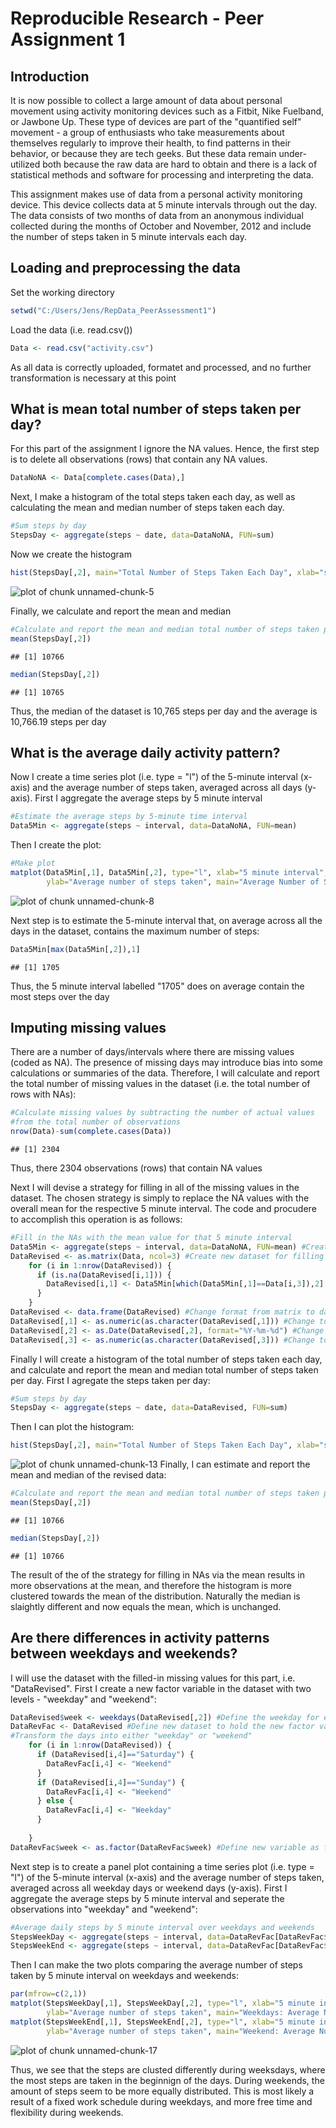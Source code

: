 Reproducible Research - Peer Assignment 1
========================================================

## Introduction
It is now possible to collect a large amount of data about personal movement using activity monitoring devices such as a Fitbit, Nike Fuelband, or Jawbone Up. These type of devices are part of the "quantified self" movement - a group of enthusiasts who take measurements about themselves regularly to improve their health, to find patterns in their behavior, or because they are tech geeks. But these data remain under-utilized both because the raw data are hard to obtain and there is a lack of statistical methods and software for processing and interpreting the data. 

This assignment makes use of data from a personal activity monitoring device. This device collects data at 5 minute intervals through out the day. The data consists of two months of data from an anonymous individual collected during the months of October and November, 2012 and include the number of steps taken in 5 minute intervals each day.

## Loading and preprocessing the data
Set the working directory

```r
setwd("C:/Users/Jens/RepData_PeerAssessment1")
```

Load the data (i.e. read.csv())

```r
Data <- read.csv("activity.csv")
```
    
As all data is correctly uploaded, formatet and processed, and no further transformation is necessary at this 
point

## What is mean total number of steps taken per day?
For this part of the assignment I ignore the NA values. Hence, the first step is to delete
all observations (rows) that contain any NA values. 


```r
DataNoNA <- Data[complete.cases(Data),]
```

Next, I make a histogram of the total steps taken each day, as well as calculating the mean and 
median number of steps taken each day.


```r
#Sum steps by day
StepsDay <- aggregate(steps ~ date, data=DataNoNA, FUN=sum)
```

Now we create the histogram

```r
hist(StepsDay[,2], main="Total Number of Steps Taken Each Day", xlab="steps per day")
```

![plot of chunk unnamed-chunk-5](figure/unnamed-chunk-5.png) 

Finally, we calculate and report the mean and median

```r
#Calculate and report the mean and median total number of steps taken per day
mean(StepsDay[,2])
```

```
## [1] 10766
```

```r
median(StepsDay[,2])
```

```
## [1] 10765
```
Thus, the median of the dataset is 10,765 steps per day and the average is 10,766.19 steps per day

## What is the average daily activity pattern?
Now I create a time series plot (i.e. type = "l") of the 5-minute interval (x-axis) and the average number of steps taken, averaged across all days (y-axis). First I aggregate the average steps by 5 minute interval

```r
#Estimate the average steps by 5-minute time interval
Data5Min <- aggregate(steps ~ interval, data=DataNoNA, FUN=mean)
```

Then I create the plot: 

```r
#Make plot
matplot(Data5Min[,1], Data5Min[,2], type="l", xlab="5 minute interval", col="red", 
        ylab="Average number of steps taken", main="Average Number of Steps by 5 Minute Interval")
```

![plot of chunk unnamed-chunk-8](figure/unnamed-chunk-8.png) 

Next step is to estimate the 5-minute interval that, on average across all the days in the dataset, contains the maximum number of steps:

```r
Data5Min[max(Data5Min[,2]),1]
```

```
## [1] 1705
```
Thus, the 5 minute interval labelled "1705" does on average contain the most steps over the day    

## Imputing missing values
There are a number of days/intervals where there are missing values (coded as NA). The presence of missing days may introduce bias into some calculations or summaries of the data. Therefore, I will calculate and report the total number of missing values in the dataset (i.e. the total number of rows with NAs):

```r
#Calculate missing values by subtracting the number of actual values 
#from the total number of observations
nrow(Data)-sum(complete.cases(Data))
```

```
## [1] 2304
```
Thus, there 2304 observations (rows) that contain NA values

Next I will devise a strategy for filling in all of the missing values in the dataset. The chosen strategy is simply to replace the NA values with the overall mean for the respective 5 minute interval. The code and procudere to accomplish this operation is as follows:

```r
#Fill in the NAs with the mean value for that 5 minute interval
Data5Min <- aggregate(steps ~ interval, data=DataNoNA, FUN=mean) #Create averages for 5 minute intervals
DataRevised <- as.matrix(Data, ncol=3) #Create new dataset for filling in NAs
    for (i in 1:nrow(DataRevised)) {
      if (is.na(DataRevised[i,1])) {
        DataRevised[i,1] <- Data5Min[which(Data5Min[,1]==Data[i,3]),2]
      } 
    }
DataRevised <- data.frame(DataRevised) #Change format from matrix to data frame
DataRevised[,1] <- as.numeric(as.character(DataRevised[,1])) #Change to numeric format  
DataRevised[,2] <- as.Date(DataRevised[,2], format="%Y-%m-%d") #Change to date format
DataRevised[,3] <- as.numeric(as.character(DataRevised[,3])) #Change to numeric format
```

Finally I will create a histogram of the total number of steps taken each day, and calculate and report the mean and median total number of steps taken per day. First I agregate the steps taken per day:

```r
#Sum steps by day
StepsDay <- aggregate(steps ~ date, data=DataRevised, FUN=sum)
```
Then I can plot the histogram:

```r
hist(StepsDay[,2], main="Total Number of Steps Taken Each Day", xlab="steps per day")
```

![plot of chunk unnamed-chunk-13](figure/unnamed-chunk-13.png) 
Finally, I can estimate and report the mean and median of the revised data:

```r
#Calculate and report the mean and median total number of steps taken per day
mean(StepsDay[,2])
```

```
## [1] 10766
```

```r
median(StepsDay[,2])
```

```
## [1] 10766
```
The result of the of the strategy for filling in NAs via the mean results in more observations at the mean, and therefore the histogram is more clustered towards the mean of the distribution. Naturally the median is slaightly different and now equals the mean, which is unchanged.


## Are there differences in activity patterns between weekdays and weekends?
I will use the dataset with the filled-in missing values for this part, i.e. "DataRevised". First I create a new factor variable in the dataset with two levels - "weekday" and "weekend":

```r
DataRevised$week <- weekdays(DataRevised[,2]) #Define the weekday for each observation
DataRevFac <- DataRevised #Define new dataset to hold the new factor variable
#Transform the days into either "weekday" or "weekend"
    for (i in 1:nrow(DataRevised)) {
      if (DataRevised[i,4]=="Saturday") {
        DataRevFac[i,4] <- "Weekend"        
      }
      if (DataRevised[i,4]=="Sunday") {
        DataRevFac[i,4] <- "Weekend"
      } else {
        DataRevFac[i,4] <- "Weekday"
      }
      
    }
DataRevFac$week <- as.factor(DataRevFac$week) #Define new variable as factor
```

Next step is to create a panel plot containing a time series plot (i.e. type = "l") of the 5-minute interval (x-axis) and the average number of steps taken, averaged across all weekday days or weekend days (y-axis). First I aggregate the average steps by 5 minute interval and seperate the observations into "weekday" and "weekend":

```r
#Average daily steps by 5 minute interval over weekdays and weekends
StepsWeekDay <- aggregate(steps ~ interval, data=DataRevFac[DataRevFac$week=="Weekday",], FUN=mean)
StepsWeekEnd <- aggregate(steps ~ interval, data=DataRevFac[DataRevFac$week=="Weekend",], FUN=mean)
```

Then I can make the two plots comparing the average number of steps taken by 5 minute interval on weekdays and weekends:

```r
par(mfrow=c(2,1)) 
matplot(StepsWeekDay[,1], StepsWeekDay[,2], type="l", xlab="5 minute interval", col="red", ylim=c(0,250), 
        ylab="Average number of steps taken", main="Weekdays: Average Number of Steps by 5 Minute Interval")
matplot(StepsWeekEnd[,1], StepsWeekEnd[,2], type="l", xlab="5 minute interval", col="green", ylim=c(0,250),
        ylab="Average number of steps taken", main="Weekend: Average Number of Steps by 5 Minute Interval")
```

![plot of chunk unnamed-chunk-17](figure/unnamed-chunk-17.png) 

Thus, we see that the steps are clusted differently during weeksdays, where the most steps are taken in the beginnign of the days. During weekends, the amount of steps seem to be more equally distributed. This is most likely a result of a fixed work schedule during weekdays, and more free time and flexibility during weekends.
